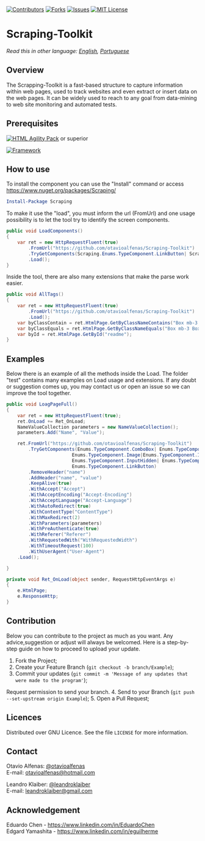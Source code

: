 
[![Contributors][contributors-shield]][contributors-url]
[![Forks][forks-shield]][forks-url]
[![Issues][issues-shield]][issues-url]
[![MIT License][license-shield]][license-url]



# Scraping-Toolkit

*Read this in other language: [English](README.md), [Portuguese](README.ptbr.md)*

## Overview
The Scrapping-Toolkit is a fast-based structure to capture information within web pages, used to track websites and even extract or insert data on the web pages. It can be widely used to reach to any goal from data-mining to web site monitoring and automated tests.

## Prerequisites
[![HTML Agility Pack][agility-pack-shield]][agility-pack-url] or superior

[![Framework][framework-shield]][framework-url]

## How to use

To install the component you can use the "Install" command or access https://www.nuget.org/packages/Scraping/

```PowerShell
Install-Package Scraping
```

To make it use the "load", you must inform the url (FromUrl) and one usage possibility is to let the tool try to identify the screen components.

```C#
public void LoadComponents()
{
	var ret = new HttpRequestFluent(true)
		.FromUrl("https://github.com/otavioalfenas/Scraping-Toolkit")
		.TryGetComponents(Scraping.Enums.TypeComponent.LinkButton| Scraping.Enums.TypeComponent.InputHidden)
		.Load();
}
```

Inside the tool, there are also many extensions that make the parse work easier.

```C#
public void AllTags()
{
	var ret = new HttpRequestFluent(true)
		.FromUrl("https://github.com/otavioalfenas/Scraping-Toolkit")
		.Load();
	var byClassContain = ret.HtmlPage.GetByClassNameContains("Box mb-3 Box--");
	var byClassEquals = ret.HtmlPage.GetByClassNameEquals("Box mb-3 Box--condensed");
	var byId = ret.HtmlPage.GetById("readme");
}
```

## Examples

Below there is an example of all the methods inside the Load. 
The folder "test" contains many examples on Load usage and extensions.
If any doubt or suggestion comes up, you may contact us or open an issue so we can improve the tool together.

```C#
public void LoagPageFull()
{
	var ret = new HttpRequestFluent(true);
	ret.OnLoad += Ret_OnLoad;
	NameValueCollection parameters = new NameValueCollection();
	parameters.Add("Name", "Value");

	ret.FromUrl("https://github.com/otavioalfenas/Scraping-Toolkit")
		.TryGetComponents(Enums.TypeComponent.ComboBox| Enums.TypeComponent.DataGrid| 
						Enums.TypeComponent.Image|Enums.TypeComponent.InputCheckbox|
						Enums.TypeComponent.InputHidden| Enums.TypeComponent.InputText|
						Enums.TypeComponent.LinkButton)
		.RemoveHeader("name")
		.AddHeader("name", "value")
		.KeepAlive(true)
		.WithAccept("Accept")
		.WithAcceptEncoding("Accept-Encoding")
		.WithAcceptLanguage("Accept-Language")
		.WithAutoRedirect(true)
		.WithContentType("ContentType")
		.WithMaxRedirect(2)
		.WithParameters(parameters)
		.WithPreAuthenticate(true)
		.WithReferer("Referer")
		.WithRequestedWith("WithRequestedWidth")
		.WithTimeoutRequest(100)
		.WithUserAgent("User-Agent")
	.Load();

}

private void Ret_OnLoad(object sender, RequestHttpEventArgs e)
{
	e.HtmlPage;
	e.ResponseHttp;
}
```

## Contribution

Below you can contribute to the project as much as you want. Any advice,suggestion or adjust will always be welcomed. 
Here is a step-by-step guide on how to proceed to upload your update.

1. Fork the Project;
2. Create your Feature Branch (`git checkout -b branch/Example`);
3. Commit your updates (`git commit -m 'Message of any updates that were made to the program'`);

Request permission to send your branch.
4. Send to your Branch (`git push --set-upstream origin Example`);
5. Open a Pull Request;

## Licences

Distributed over GNU Licence. See the file `LICENSE` for more information.

## Contact

Otavio Alfenas: [@otavioalfenas](https://br.linkedin.com/in/otavio-alfenas)<br/>
E-mail: otavioalfenas@hotmail.com<br/>

Leandro Klaiber: [@leandroklaiber](https://br.linkedin.com/in/leandroklaiber)<br/>
E-mail: leandroklaiber@gmail.com<br/>

## Acknowledgement

Eduardo Chen - https://www.linkedin.com/in/EduardoChen <br/>
Edgard Yamashita - https://www.linkedin.com/in/eguilherme


[contributors-shield]: https://img.shields.io/github/contributors/otavioalfenas/Scraping-Toolkit.svg?style=flat-square
[contributors-url]: https://github.com/otavioalfenas/Scraping-Toolkit/graphs/contributors
[forks-shield]: https://img.shields.io/github/forks/otavioalfenas/Scraping-Toolkit.svg?style=flat-square
[forks-url]: https://https://github.com/otavioalfenas/Scraping-Toolkit/network/members
[issues-shield]: https://img.shields.io/github/issues/otavioalfenas/Scraping-Toolkit.svg?style=flat-square
[issues-url]: https://github.com/otavioalfenas/Scraping-Toolkit/issues
[license-shield]: https://img.shields.io/github/license/otavioalfenas/Scraping-Toolkit.svg?style=flat-square
[license-url]: https://github.com/otavioalfenas/Scraping-Toolkit/blob/master/LICENSE.txt
[agility-pack-shield]: https://img.shields.io/badge/HtmlAgilityPack-v1.11.18-blue
[agility-pack-url]: https://www.nuget.org/packages/HtmlAgilityPack/1.11.18
[framework-shield]: https://img.shields.io/badge/.net%20Framework-v4.6.1-green
[framework-url]: https://www.microsoft.com/pt-BR/download/details.aspx?id=49982 
